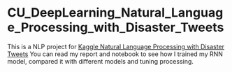 # CU_DeepLearning_Natural_Language_Processing_with_Disaster_Tweets
This is a NLP project for [Kaggle Natural Language Processing with Disaster Tweets](https://www.kaggle.com/c/nlp-getting-started/overview)
You can read my report and notebook to see how I trained my RNN model, compared it with different models and tuning processing.

